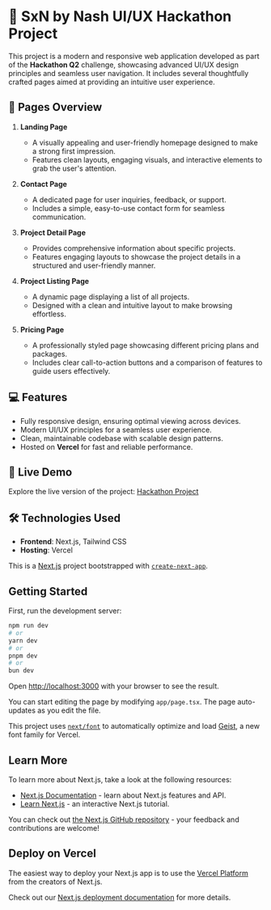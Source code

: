 # 🌟 SxN by Nash UI/UX Hackathon Project  

This project is a modern and responsive web application developed as part of the **Hackathon Q2** challenge, showcasing advanced UI/UX design principles and seamless user navigation. It includes several thoughtfully crafted pages aimed at providing an intuitive user experience.

## 📄 Pages Overview  

1. **Landing Page**  
   - A visually appealing and user-friendly homepage designed to make a strong first impression.  
   - Features clean layouts, engaging visuals, and interactive elements to grab the user's attention.  

2. **Contact Page**  
   - A dedicated page for user inquiries, feedback, or support.  
   - Includes a simple, easy-to-use contact form for seamless communication.  

3. **Project Detail Page**  
   - Provides comprehensive information about specific projects.  
   - Features engaging layouts to showcase the project details in a structured and user-friendly manner.  

4. **Project Listing Page**  
   - A dynamic page displaying a list of all projects.  
   - Designed with a clean and intuitive layout to make browsing effortless.  

5. **Pricing Page**  
   - A professionally styled page showcasing different pricing plans and packages.  
   - Includes clear call-to-action buttons and a comparison of features to guide users effectively.  

## 💻 Features  
- Fully responsive design, ensuring optimal viewing across devices.  
- Modern UI/UX principles for a seamless user experience.  
- Clean, maintainable codebase with scalable design patterns.  
- Hosted on **Vercel** for fast and reliable performance.  

## 🚀 Live Demo  
Explore the live version of the project: [ Hackathon Project](https://naimal-ui-ux-hackathon-q2.vercel.app/)  

## 🛠️ Technologies Used  
- **Frontend**: Next.js, Tailwind CSS  
- **Hosting**: Vercel  


This is a [Next.js](https://nextjs.org) project bootstrapped with [`create-next-app`](https://nextjs.org/docs/app/api-reference/cli/create-next-app).

## Getting Started

First, run the development server:

```bash
npm run dev
# or
yarn dev
# or
pnpm dev
# or
bun dev
```

Open [http://localhost:3000](http://localhost:3000) with your browser to see the result.

You can start editing the page by modifying `app/page.tsx`. The page auto-updates as you edit the file.

This project uses [`next/font`](https://nextjs.org/docs/app/building-your-application/optimizing/fonts) to automatically optimize and load [Geist](https://vercel.com/font), a new font family for Vercel.

## Learn More

To learn more about Next.js, take a look at the following resources:

- [Next.js Documentation](https://nextjs.org/docs) - learn about Next.js features and API.
- [Learn Next.js](https://nextjs.org/learn) - an interactive Next.js tutorial.

You can check out [the Next.js GitHub repository](https://github.com/vercel/next.js) - your feedback and contributions are welcome!

## Deploy on Vercel

The easiest way to deploy your Next.js app is to use the [Vercel Platform](https://vercel.com/new?utm_medium=default-template&filter=next.js&utm_source=create-next-app&utm_campaign=create-next-app-readme) from the creators of Next.js.

Check out our [Next.js deployment documentation](https://nextjs.org/docs/app/building-your-application/deploying) for more details.
